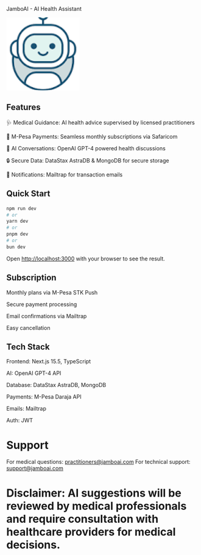 JamboAI - AI Health Assistant

![jamboAI Screenshot](Public/jamboai.png)

##  Features

🩺 Medical Guidance: AI health advice supervised by licensed practitioners

📱 M-Pesa Payments: Seamless monthly subscriptions via Safaricom

💬 AI Conversations: OpenAI GPT-4 powered health discussions

🔒 Secure Data: DataStax AstraDB & MongoDB for secure storage

📧 Notifications: Mailtrap for transaction emails

## Quick Start

```bash
npm run dev
# or
yarn dev
# or
pnpm dev
# or
bun dev
```

Open [http://localhost:3000](http://localhost:3000) with your browser to see the result.


## Subscription
Monthly plans via M-Pesa STK Push

Secure payment processing

Email confirmations via Mailtrap

Easy cancellation

##  Tech Stack
Frontend: Next.js 15.5, TypeScript

AI: OpenAI GPT-4 API

Database: DataStax AstraDB, MongoDB

Payments: M-Pesa Daraja API

Emails: Mailtrap

Auth: JWT

#  Support
For medical questions: practitioners@jamboai.com
For technical support: support@jamboai.com

# Disclaimer: AI suggestions will be  reviewed by medical professionals and require consultation with healthcare providers for medical decisions.